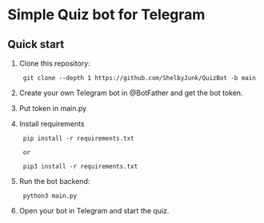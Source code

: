 Simple Quiz bot for Telegram
============================


Quick start
-----------

1. Clone this repository:

        git clone --depth 1 https://github.com/ShelbyJunk/QuizBot -b main

2. Create your own Telegram bot in @BotFather and get the bot token.

3. Put token in main.py

4. Install requirements

        pip install -r requirements.txt
        
        or
        
        pip3 install -r requirements.txt

5. Run the bot backend:

        python3 main.py

6. Open your bot in Telegram and start the quiz.
